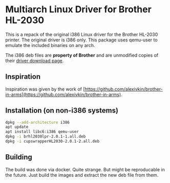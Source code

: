 # Multiarch Linux Driver for Brother HL-2030

This is a repack of the original i386 Linux driver for the Brother HL-2030
printer. The original driver is i386 only. This package uses qemu-user to
emulate the included binaries on any arch.

The i386 deb files are **property of Brother** and are unmodified copies of their [driver download page](https://www.brother.de/support/hl-2030/downloads).

## Inspiration

Inspiration was given by the work of 
[https://github.com/alexivkin/brother-in-arms](https://github.com/alexivkin/brother-in-arms).

## Installation (on non-i386 systems)

```bash
dpkg --add-architecture i386
apt update
apt install libc6:i386 qemu-user
dpkg -i brhl2030lpr-2.0.1-1.all.deb
dpkg -i cupswrapperHL2030-2.0.1-2.all.deb
```

## Building

The build was done via docker. Quite strange. But might be reproducable in the
future. Just build the images and extract the new deb file from them.
